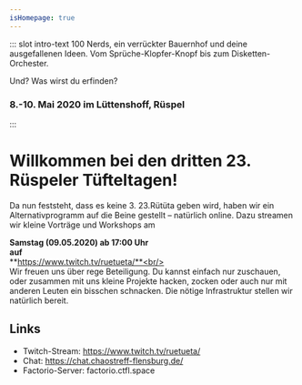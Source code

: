 ```yaml
---
isHomepage: true
---
```


::: slot intro-text
100 Nerds, ein verrückter Bauernhof und deine ausgefallenen Ideen. Vom Sprüche-Klopfer-Knopf bis zum Disketten-Orchester.   
   
Und? Was wirst du erfinden?
### 8.-10. Mai 2020 im Lüttenshoff, Rüspel
:::


# Willkommen bei den dritten 23. Rüspeler Tüfteltagen!

Da nun feststeht, dass es keine 3. 23.Rütüta geben wird, haben wir ein Alternativprogramm auf die Beine gestellt – natürlich online. Dazu streamen wir kleine Vorträge und Workshops am

**Samstag (09.05.2020) ab 17:00 Uhr**<br/>
**auf**<br/>
**https://www.twitch.tv/ruetueta/**<br/>
<br/>
Wir freuen uns über rege Beteiligung. Du kannst einfach nur zuschauen, oder zusammen mit uns kleine Projekte hacken, zocken oder auch nur mit anderen Leuten ein bisschen schnacken. Die nötige Infrastruktur stellen wir natürlich bereit.

## Links
- Twitch-Stream: https://www.twitch.tv/ruetueta/
- Chat: https://chat.chaostreff-flensburg.de/
- Factorio-Server: factorio.ctfl.space

